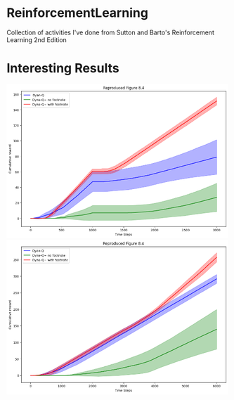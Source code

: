 # ReinforcementLearning
Collection of activities I've done from Sutton and Barto's Reinforcement Learning 2nd Edition 

# Interesting Results
![EX7Fig1](ex6_fall24/fig8.4.png)
![EX7Fig1](ex6_fall24/fig8.5.png)
